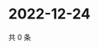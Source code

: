 # 2022-12-24

共 0 条

<!-- BEGIN WEIBO -->
<!-- 最后更新时间 Sat Dec 24 2022 16:16:40 GMT+0800 (China Standard Time) -->

<!-- END WEIBO -->
